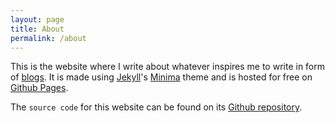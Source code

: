 ```yaml
---
layout: page
title: About
permalink: /about
---
```


This is the website where I write about whatever inspires me to write in form of [blogs][blog]. It is made using [Jekyll][jekyll]'s [Minima][minima] theme and is hosted for free on [Github Pages][pages].

The `source code` for this website can be found on its [Github repository][github repo].

[blog]: /blogs
[jekyll]: https://jekyllrb.com
[minima]: https://github.com/jekyll/minima
[pages]: https://pages.github.com
[github repo]: https://github.com/de-soot/de-soot.github.io
